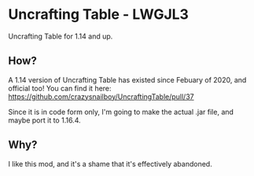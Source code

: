 # Uncrafting Table - LWGJL3
Uncrafting Table for 1.14 and up.

## How?
A 1.14 version of Uncrafting Table has existed since Febuary of 2020, and official too! You can find it here: https://github.com/crazysnailboy/UncraftingTable/pull/37

Since it is in code form only, I'm going to make the actual .jar file, and maybe port it to 1.16.4.

## Why?
I like this mod, and it's a shame that it's effectively abandoned.
